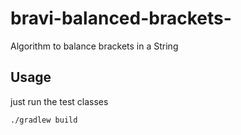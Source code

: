 # bravi-balanced-brackets-
Algorithm to balance brackets in a String

## Usage

just run the test classes

```bash
./gradlew build
